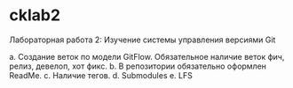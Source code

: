 # cklab2
Лабораторная работа 2: Изучение системы управления версиями Git

  a.	Создание веток по модели GitFlow. Обязательное наличие веток фич, релиз, девелоп, хот фикс.
  b.	В репозитории обязательно оформлен ReadMe.
  c.	Наличие тегов.
  d.	Submodules
  e.	LFS
